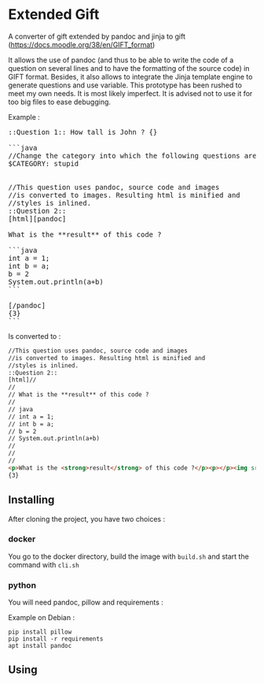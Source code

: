 # Extended Gift

A converter of gift extended by pandoc and jinja to gift (https://docs.moodle.org/38/en/GIFT_format)

It allows the use of pandoc (and thus to be able to write the code of a question on several lines and to have the formatting of the source code) in GIFT format. Besides, it also allows to integrate the Jinja template engine to generate questions and use variable. This prototype has been rushed to meet my own needs. It is most likely imperfect. It is advised not to use it for too big files to ease debugging.

Example :


<pre>
::Question 1:: How tall is John ? {}

```java
//Change the category into which the following questions are added
$CATEGORY: stupid


//This question uses pandoc, source code and images
//is converted to images. Resulting html is minified and
//styles is inlined.
::Question 2::
[html][pandoc]

What is the **result** of this code ?

```java
int a = 1;
int b = a;
b = 2
System.out.println(a+b)
```

[/pandoc]
{3}
```
</pre>

Is converted to :

```html
//This question uses pandoc, source code and images
//is converted to images. Resulting html is minified and
//styles is inlined.
::Question 2::
[html]// 
// 
// What is the **result** of this code ?
// 
// java
// int a = 1;
// int b = a;
// b = 2
// System.out.println(a+b)
// 
// 
// 
<p>What is the <strong>result</strong> of this code ?</p><p></p><img src="data:image/png;base64,iVBORw0KGgoAAAANSUhEUgAAATMAAABgCAIAAAD+VwLkAAAXUUlEQVR4nO2deVwT19rHTwhJhrCEVSKyCChKxCBLFVFBRS2L1aBQpbRXVKRVKqX3vXr9vNYderX2VYtaxArqFaPGUtzADQVEFIGyC2g0oGFfQtgjEHj/GJtGcJmQgQQ8308+7Zkzc57zHMyTM2eZ3xAEgudgeDl .....">
{3}
```



## Installing

After cloning the project, you have two choices :

### docker
You go to the docker directory, build the image with `build.sh` and start the command with `cli.sh`

### python
You will need pandoc, pillow and requirements :

Example on Debian :
```shell
pip install pillow
pip install -r requirements
apt install pandoc
```


## Using